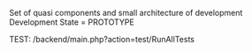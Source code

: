Set of quasi components and small architecture of development
Development State = PROTOTYPE

TEST:
	/backend/main.php?action=test/RunAllTests